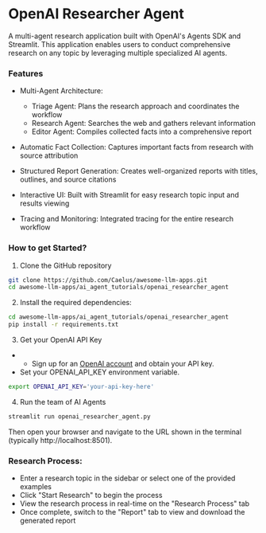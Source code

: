 # OpenAI Researcher Agent
A multi-agent research application built with OpenAI's Agents SDK and Streamlit. This application enables users to conduct comprehensive research on any topic by leveraging multiple specialized AI agents.

### Features

- Multi-Agent Architecture:
    - Triage Agent: Plans the research approach and coordinates the workflow
    - Research Agent: Searches the web and gathers relevant information
    - Editor Agent: Compiles collected facts into a comprehensive report

- Automatic Fact Collection: Captures important facts from research with source attribution
- Structured Report Generation: Creates well-organized reports with titles, outlines, and source citations
- Interactive UI: Built with Streamlit for easy research topic input and results viewing
- Tracing and Monitoring: Integrated tracing for the entire research workflow

### How to get Started?

1. Clone the GitHub repository
```bash
git clone https://github.com/Caelus/awesome-llm-apps.git
cd awesome-llm-apps/ai_agent_tutorials/openai_researcher_agent
```

2. Install the required dependencies:

```bash
cd awesome-llm-apps/ai_agent_tutorials/openai_researcher_agent
pip install -r requirements.txt
```

3. Get your OpenAI API Key

- - Sign up for an [OpenAI account](https://platform.openai.com/) and obtain your API key.
- Set your OPENAI_API_KEY environment variable.
```bash
export OPENAI_API_KEY='your-api-key-here'
```

4. Run the team of AI Agents
```bash
streamlit run openai_researcher_agent.py
```

Then open your browser and navigate to the URL shown in the terminal (typically http://localhost:8501).

### Research Process:
- Enter a research topic in the sidebar or select one of the provided examples
- Click "Start Research" to begin the process
- View the research process in real-time on the "Research Process" tab
- Once complete, switch to the "Report" tab to view and download the generated report